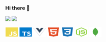 ### Hi there 👋

<div>
  <img height="180em" src="https://github-readme-stats.vercel.app/api?username=goodbyte&show_icons=true&theme=dark&include_all_commits=true&count_private=true" />
  <img height="180em" src="https://github-readme-stats.vercel.app/api/top-langs/?username=goodbyte&layout=compact&langs_count=16&theme=dark" />
</div>
<br>
<div>
  <img src="https://raw.githubusercontent.com/devicons/devicon/master/icons/javascript/javascript-plain.svg" alt="javascript" height="30" width="40">
  <img src="https://raw.githubusercontent.com/devicons/devicon/master/icons/typescript/typescript-plain.svg" alt="typescript" height="30" width="40">
  <img src="https://raw.githubusercontent.com/devicons/devicon/master/icons/vuejs/vuejs-plain.svg" alt="vuejs" height="30" width="40">
  <img src="https://raw.githubusercontent.com/devicons/devicon/master/icons/html5/html5-plain.svg" alt="html5" height="30" width="40">
  <img src="https://raw.githubusercontent.com/devicons/devicon/master/icons/css3/css3-plain.svg" alt="css3" height="30" width="40">
  <img src="https://raw.githubusercontent.com/devicons/devicon/master/icons/nodejs/nodejs-plain.svg" alt="nodejs" height="30" width="40">
  <img src="https://raw.githubusercontent.com/devicons/devicon/master/icons/mongodb/mongodb-plain.svg" alt="mongodb" height="30" width="40">
</div>

